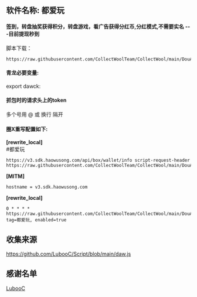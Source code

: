 ## 软件名称: **都爱玩** 

#### 签到，转盘抽奖获得积分，转盘游戏，看广告获得分红币,分红模式,不需要实名 ---目前提现秒到

脚本下载：  
```
https://raw.githubusercontent.com/CollectWoolTeam/CollectWool/main/DouAiWan/daw.js
```

#### 青龙必要变量:  
export dawck: 

#### 抓包时的请求头上的token 
多个号用 @ 或 换行 隔开 
 
#### 圈X重写配置如下:  
**[rewrite_local]**  
#都爱玩  
```
https://v3.sdk.haowusong.com/api/box/wallet/info script-request-header https://raw.githubusercontent.com/CollectWoolTeam/CollectWool/main/DouAiWan/daw.js`
```
  
**[MITM]**  
```
hostname = v3.sdk.haowusong.com
```  
  
**[rewrite_local]**  
```
0 * * * * https://raw.githubusercontent.com/CollectWoolTeam/CollectWool/main/DouAiWan/daw.js, tag=都爱玩, enabled=true
```


## 收集来源

https://github.com/LubooC/Script/blob/main/daw.js

## 感谢名单  

[LubooC](https://github.com/LubooC)
